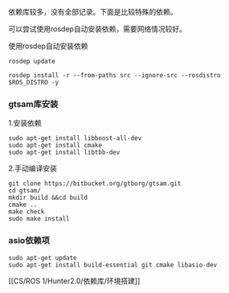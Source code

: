 依赖库较多，没有全部记录。下面是比较特殊的依赖。

可以尝试使用rosdep自动安装依赖，需要网络情况较好。

使用rosdep自动安装依赖

`rosdep update`

`rosdep install -r --from-paths src --ignore-src --rosdistro $ROS_DISTRO -y`

### gtsam库安装

  

1.安装依赖

```Shell
sudo apt-get install libboost-all-dev
sudo apt-get install cmake
sudo apt-get install libtbb-dev
```

2.手动编译安装

```Shell
git clone https://bitbucket.org/gtborg/gtsam.git
cd gtsam/
mkdir build &&cd build
cmake ..
make check
sudo make install
```

### asio依赖项

```Plain
sudo apt-get update
sudo apt-get install build-essential git cmake libasio-dev
```

[[CS/ROS 1/Hunter2.0/依赖库/环境搭建]]